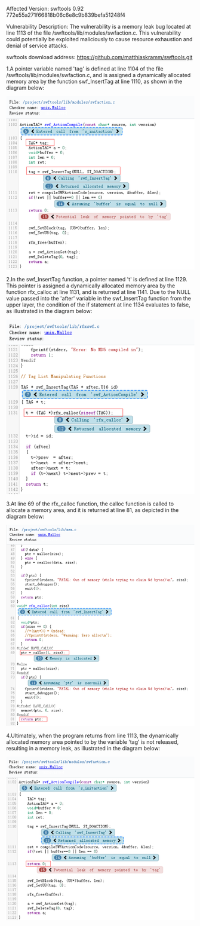 Affected Version:
swftools 0.92 772e55a271f66818b06c6e8c9b839befa51248f4

Vulnerability Description:
The vulnerability is a memory leak bug located at line 1113 of the file /swftools/lib/modules/swfaction.c. This vulnerability could potentially be exploited maliciously to cause resource exhaustion and denial of service attacks.

swftools download address:
https://github.com/matthiaskramm/swftools.git

1.A pointer variable named 'tag' is defined at line 1104 of the file /swftools/lib/modules/swfaction.c, and is assigned a dynamically allocated memory area by the function swf_InsertTag at line 1110, as shown in the diagram below:

![image](https://github.com/LuMingYinDetect/swftools_defects/blob/main/swftools_4.png)

2.In the swf_InsertTag function, a pointer named 't' is defined at line 1129. This pointer is assigned a dynamically allocated memory area by the function rfx_calloc at line 1131, and is returned at line 1141. Due to the NULL value passed into the 'after' variable in the swf_InsertTag function from the upper layer, the condition of the if statement at line 1134 evaluates to false, as illustrated in the diagram below:

![image](https://github.com/LuMingYinDetect/swftools_defects/blob/main/swftools_5.png)

3.At line 69 of the rfx_calloc function, the calloc function is called to allocate a memory area, and it is returned at line 81, as depicted in the diagram below:

![image](https://github.com/LuMingYinDetect/swftools_defects/blob/main/swftools_6.png)

4.Ultimately, when the program returns from line 1113, the dynamically allocated memory area pointed to by the variable 'tag' is not released, resulting in a memory leak, as illustrated in the diagram below:

![image](https://github.com/LuMingYinDetect/swftools_defects/blob/main/swftools_7.png)
